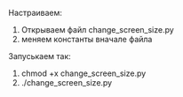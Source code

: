 Настраиваем:
1. Открываем файл change_screen_size.py
2. меняем константы вначале файла

Запуськаем так:
1. chmod +x change_screen_size.py
2. ./change_screen_size.py
